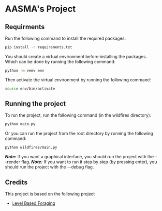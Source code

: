 # AASMA's Project

## Requirments

Run the following command to install the required packages:

```bash
pip install -r requirements.txt
```

You should create a virtual environment before installing the packages.  
Which can be done by running the following command:

```bash
python -m venv env
```

Then activate the virtual environment by running the following command:

```bash
source env/bin/activate
```

## Running the project

To run the project, run the following command (in the wildfires directory):

```bash
python main.py
```

Or you can run the project from the root directory by running the following command:

```bash
python wildfires/main.py
```

***Note:*** If you want a graphical interface, you should run the project with the --render flag.
***Note:*** If you want to run it step by step (by pressing enter), you should run the project with the --debug flag.

## Credits

This project is based on the following project

- [Level Based Foraging](https://github.com/semitable/lb-foraging)
